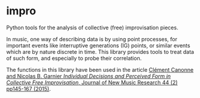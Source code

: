 # impro
Python tools for the analysis of collective (free) improvisation pieces.

In music, one way of describing data is by using point processes, for important events like interruptive generations (IG) points, or similar events which are by nature discrete in time.
This library provides tools to treat data of such form, and especially to probe their correlation.

The functions in this library have been used in the article [Clément Canonne and Nicolas B. Garnier
*Individual Decisions and Perceived Form in Collective Free Improvisation*, Journal of New Music Research 44 (2) pp145-167 (2015)](https://www.tandfonline.com/doi/full/10.1080/09298215.2015.1061564). 
